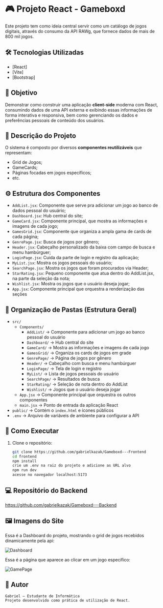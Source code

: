 # 🎮 Projeto React - Gameboxd

Este projeto tem como ideia central servir como um catálogo de jogos digitais, através do consumo da API RAWg, que fornece dados de mais de 800 mil jogos.

## 🛠 Tecnologias Utilizadas

- [React]
- [Vite]
- [Bootstrap]

## 🎯 Objetivo

Demonstrar como construir uma aplicação **client-side** moderna com React, consumindo dados de uma API externa e exibindo essas informações de forma interativa e responsiva, bem como gerenciando os dados e preferências pessoais de conteúdo dos usuários.

## 📄 Descrição do Projeto

O sistema é composto por diversos **componentes reutilizáveis** que representam:

- Grid de Jogos;
- GameCards;
- Páginas focadas em jogos específicos;
- etc.

## ⚙️ Estrutura dos Componentes

- `AddList.jsx`: Componente que serve pra adicionar um jogo ao banco de dados pessoal do usuário;  
- `Dashboard.jsx`: Hub central do site;  
- `GameCard.jsx`: Componente principal, que mostra as informações e imagens de cada jogo;
- `GamesGrid.jsx`: Componente que organiza a ampla gama de cards de cada página;
- `GenrePage.jsx`: Busca de jogos por gênero;
- `Header.jsx`: Cabeçalho personalizado da baixa com campo de busca e menu hambúrguer;
- `LoginPage.jsx`: Cuida da parte de login e registro da aplicação;
- `MyList.jsx`: Mostra os jogos pessoais do usuário;
- `SearchPage.jsx`: Mostra os jogos que foram procurados via Header;
- `StarRating.jsx`: Pequeno componente que atua dentro do AddList.jsx, na parte da seleção da nota;
- `Wishlist.jsx`: Mostra os jogos que o usuário deseja jogar;
- `App.jsx`: Componente principal que orquestra a renderização das seções

## 📁 Organização de Pastas (Estrutura Geral)

- `src/`
  - `Components/`
    - `AddList/` → Componente para adicionar um jogo ao banco pessoal do usuário
    - `Dashboard/` → Hub central do site
    - `GameCard/` → Mostra as informações e imagens de cada jogo
    - `GamesGrid/` → Organiza os cards de jogos em grade
    - `GenrePage/` → Página de jogos por gênero
    - `Header/` → Cabeçalho com busca e menu hambúrguer
    - `LoginPage/` → Tela de login e registro
    - `MyList/` → Lista de jogos pessoais do usuário
    - `SearchPage/` → Resultados de busca
    - `StarRating/` → Seleção de nota dentro do AddList
    - `Wishlist/` → Jogos que o usuário deseja jogar
  - `App.jsx` → Componente principal que orquestra os outros componentes
  - `main.jsx` → Ponto de entrada da aplicação React
- `public/` → Contém o `index.html` e ícones públicos
- `.env` → Arquivo de variáveis de ambiente para configurar a API


## 🚀 Como Executar

1. Clone o repositório:
   ```bash
   git clone https://github.com/gabrielkazak/Gameboxd---Frontend
   cd frontend
   npm install
   crie um .env na raiz do projeto e adicione as URL alvo
   npm run dev
   acesse no navegador localhost:5173

## 💻 Repositório do Backend

https://github.com/gabrielkazak/Gameboxd---Backend

## 🖼️ Imagens do Site

Essa é a Dashboard do projeto, mostrando o grid de jogos recebidos dinamicamente pela api:

![Dashboard](./readmeImages/dashboard.png)

Essa é a página que aparece ao clicar em um jogo específico:

![GamePage](./readmeImages/gamePage.png)

## 👤 Autor

    Gabriel – Estudante de Informática
    Projeto desenvolvido como prática de utilização de React.
